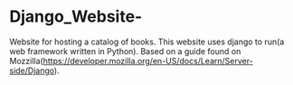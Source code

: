 # Django_Website-
Website for hosting a catalog of books.
This website uses django to run(a web framework written in Python).
Based on a guide found on Mozzilla(https://developer.mozilla.org/en-US/docs/Learn/Server-side/Django). 

